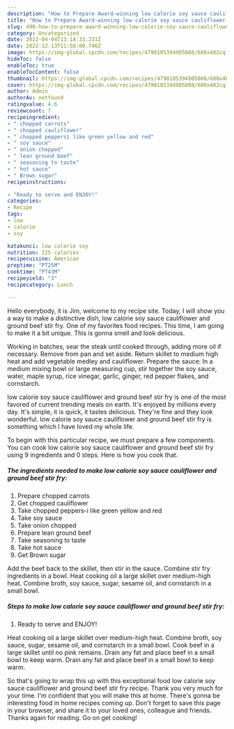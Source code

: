 ```yaml
---
description: "How to Prepare Award-winning low calorie soy sauce cauliflower and ground beef stir fry"
title: "How to Prepare Award-winning low calorie soy sauce cauliflower and ground beef stir fry"
slug: 490-how-to-prepare-award-winning-low-calorie-soy-sauce-cauliflower-and-ground-beef-stir-fry
category: Uncategorized
date: 2022-04-04T13:14:33.231Z
date: 2022-12-13T11:58:00.746Z
image: https://img-global.cpcdn.com/recipes/4790105394905088/680x482cq70/low-calorie-soy-sauce-cauliflower-and-ground-beef-stir-fry-recipe-main-photo.jpg
hideToc: false
enableToc: true
enableTocContent: false
thumbnail: https://img-global.cpcdn.com/recipes/4790105394905088/680x482cq70/low-calorie-soy-sauce-cauliflower-and-ground-beef-stir-fry-recipe-main-photo.jpg
cover: https://img-global.cpcdn.com/recipes/4790105394905088/680x482cq70/low-calorie-soy-sauce-cauliflower-and-ground-beef-stir-fry-recipe-main-photo.jpg
author: Admin
authorAv: notfound
ratingvalue: 4.6
reviewcount: 7
recipeingredient:
- " chopped carrots"
- " chopped cauliflower"
- " chopped peppersi like green yellow and red"
- " soy sauce"
- " onion chopped"
- " lean ground beef"
- " seasoning to taste"
- " hot sauce"
- " Brown sugar"
recipeinstructions:

- "Ready to serve and ENJOY!"
categories:
- Recipe
tags:
- low
- calorie
- soy

katakunci: low calorie soy 
nutrition: 225 calories
recipecuisine: American
preptime: "PT25M"
cooktime: "PT43M"
recipeyield: "3"
recipecategory: Lunch

---
```



Hello everybody, it is Jim, welcome to my recipe site. Today, I will show you a way to make a distinctive dish, low calorie soy sauce cauliflower and ground beef stir fry. One of my favorites food recipes. This time, I am going to make it a bit unique. This is gonna smell and look delicious.

Working in batches, sear the steak until cooked through, adding more oil if necessary. Remove from pan and set aside. Return skillet to medium high heat and add vegetable medley and cauliflower. Prepare the sauce: In a medium mixing bowl or large measuring cup, stir together the soy sauce, water, maple syrup, rice vinegar, garlic, ginger, red pepper flakes, and cornstarch.

low calorie soy sauce cauliflower and ground beef stir fry is one of the most favored of current trending meals on earth. It's enjoyed by millions every day. It's simple, it is quick, it tastes delicious. They're fine and they look wonderful. low calorie soy sauce cauliflower and ground beef stir fry is something which I have loved my whole life.


To begin with this particular recipe, we must prepare a few components. You can cook low calorie soy sauce cauliflower and ground beef stir fry using 9 ingredients and 0 steps. Here is how you cook that.

<!--inarticleads1-->

##### The ingredients needed to make low calorie soy sauce cauliflower and ground beef stir fry:

1. Prepare  chopped carrots
1. Get  chopped cauliflower
1. Take  chopped peppers-i like green yellow and red
1. Take  soy sauce
1. Take  onion chopped
1. Prepare  lean ground beef
1. Take  seasoning to taste
1. Take  hot sauce
1. Get  Brown sugar


Add the beef back to the skillet, then stir in the sauce. Combine stir fry ingredients in a bowl. Heat cooking oil a large skillet over medium-high heat. Combine broth, soy sauce, sugar, sesame oil, and cornstarch in a small bowl. 

<!--inarticleads2-->

##### Steps to make low calorie soy sauce cauliflower and ground beef stir fry:


1. Ready to serve and ENJOY!

Heat cooking oil a large skillet over medium-high heat. Combine broth, soy sauce, sugar, sesame oil, and cornstarch in a small bowl. Cook beef in a large skillet until no pink remains. Drain any fat and place beef in a small bowl to keep warm. Drain any fat and place beef in a small bowl to keep warm. 

So that's going to wrap this up with this exceptional food low calorie soy sauce cauliflower and ground beef stir fry recipe. Thank you very much for your time. I'm confident that you will make this at home. There's gonna be interesting food in home recipes coming up. Don't forget to save this page in your browser, and share it to your loved ones, colleague and friends. Thanks again for reading. Go on get cooking!
